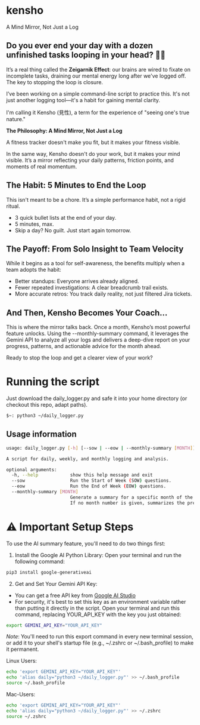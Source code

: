 # kensho
A Mind Mirror, Not Just a Log

## Do you ever end your day with a dozen unfinished tasks looping in your head? 🧠🔁
It’s a real thing called the **Zeigarnik Effect**: our brains are wired to fixate on incomplete tasks, draining our mental energy long after we've logged off. The key to stopping the loop is closure.

I’ve been working on a simple command-line script to practice this. It's not just another logging tool—it's a habit for gaining mental clarity.

I'm calling it Kensho (見性), a term for the experience of "seeing one's true nature."

**The Philosophy: A Mind Mirror, Not Just a Log**

A fitness tracker doesn't make you fit, but it makes your fitness visible.

In the same way, Kensho doesn't do your work, but it makes your mind visible. It’s a mirror reflecting your daily patterns, friction points, and moments of real momentum.

## The Habit: 5 Minutes to End the Loop
This isn't meant to be a chore. It’s a simple performance habit, not a rigid ritual.

- 3 quick bullet lists at the end of your day.
- 5 minutes, max.
- Skip a day? No guilt. Just start again tomorrow.

## The Payoff: From Solo Insight to Team Velocity
While it begins as a tool for self-awareness, the benefits multiply when a team adopts the habit:

- Better standups: Everyone arrives already aligned.
- Fewer repeated investigations: A clear breadcrumb trail exists.
- More accurate retros: You track daily reality, not just filtered Jira tickets.

## And Then, Kensho Becomes Your Coach...
This is where the mirror talks back. Once a month, Kensho’s most powerful feature unlocks. Using the --monthly-summary command, it leverages the Gemini API to analyze all your logs and delivers a deep-dive report on your progress, patterns, and actionable advice for the month ahead.

Ready to stop the loop and get a clearer view of your work?

# Running the script
Just download the daily_logger.py and safe it into your home directory (or checkout this repo, adapt paths).

```bash
$~: python3 ~/daily_logger.py
```

## Usage information

```bash
usage: daily_logger.py [-h] [--sow | --eow | --monthly-summary [MONTH]]

A script for daily, weekly, and monthly logging and analysis.

optional arguments:
  -h, --help            show this help message and exit
  --sow                 Run the Start of Week (SOW) questions.
  --eow                 Run the End of Week (EOW) questions.
  --monthly-summary [MONTH]
                        Generate a summary for a specific month of the current year (e.g., 5 for May).
                        If no month number is given, summarizes the previous full month.
```


# ⚠️ Important Setup Steps
To use the AI summary feature, you'll need to do two things first:

1. Install the Google AI Python Library: Open your terminal and run the following command:

```Bash
pip3 install google-generativeai
```

2. Get and Set Your Gemini API Key:

* You can get a free API key from [Google AI Studio](https://aistudio.google.com/app/apikey)
* For security, it's best to set this key as an environment variable rather than putting it directly in the script. Open your terminal and run this command, replacing YOUR_API_KEY with the key you just obtained:

```Bash
export GEMINI_API_KEY="YOUR_API_KEY"
```

_Note_: You'll need to run this export command in every new terminal session, or add it to your shell's startup file (e.g., ~/.zshrc or ~/.bash_profile) to make it permanent.


Linux Users:
```Bash
echo 'export GEMINI_API_KEY="YOUR_API_KEY"'
echo 'alias daily="python3 ~/daily_logger.py"' >> ~/.bash_profile
source ~/.bash_profile
```

Mac-Users:
```zsh
echo 'export GEMINI_API_KEY="YOUR_API_KEY"'
echo 'alias daily="python3 ~/daily_logger.py"' >> ~/.zshrc
source ~/.zshrc
```
